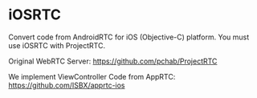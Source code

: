 # iOSRTC
Convert code from AndroidRTC for iOS (Objective-C) platform. You must use iOSRTC with ProjectRTC.

Original WebRTC Server:
https://github.com/pchab/ProjectRTC

We implement ViewController Code from AppRTC:
https://github.com/ISBX/apprtc-ios

